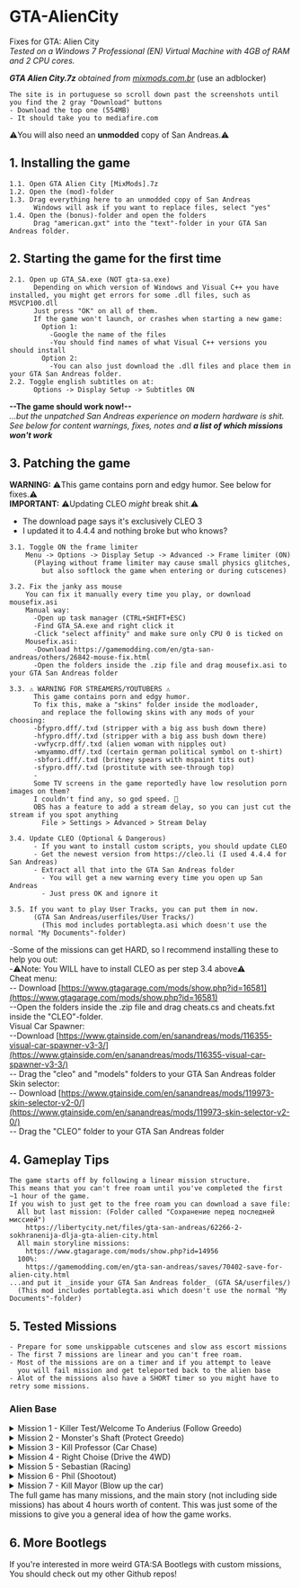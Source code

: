 # GTA-AlienCity
Fixes for GTA: Alien City<br>
*Tested on a Windows 7 Professional (EN) Virtual Machine with 4GB of RAM and 2 CPU cores.*<br>

***GTA Alien City.7z** obtained from [mixmods.com.br](https://www.mixmods.com.br/2021/03/gta-alien-city-anderius-repack-modloader-traducao/)* (use an adblocker)<br>
```
The site is in portuguese so scroll down past the screenshots until you find the 2 gray "Download" buttons
- Download the top one (554MB)
- It should take you to mediafire.com
```
⚠️You will also need an **unmodded** copy of San Andreas.⚠️

## 1. Installing the game
```
1.1. Open GTA Alien City [MixMods].7z
1.2. Open the (mod)-folder
1.3. Drag everything here to an unmodded copy of San Andreas
      Windows will ask if you want to replace files, select "yes"
1.4. Open the (bonus)-folder and open the folders
      Drag "american.gxt" into the "text"-folder in your GTA San Andreas folder.
```

## 2. Starting the game for the first time
```
2.1. Open up GTA_SA.exe (NOT gta-sa.exe)
      Depending on which version of Windows and Visual C++ you have installed, you might get errors for some .dll files, such as MSVCP100.dll
      Just press "OK" on all of them.
      If the game won't launch, or crashes when starting a new game:
        Option 1:
          -Google the name of the files
          -You should find names of what Visual C++ versions you should install
        Option 2:
          -You can also just download the .dll files and place them in your GTA San Andreas folder.
2.2. Toggle english subtitles on at:
      Options -> Display Setup -> Subtitles ON
```

**--The game should work now!--**<br>
*...but the unpatched San Andreas experience on modern hardware is shit.<br>
See below for content warnings, fixes, notes and **a list of which missions won't work***<br>

## 3. Patching the game
**WARNING:** ⚠️This game contains porn and edgy humor. See below for fixes.⚠️<br> 
**IMPORTANT:** ⚠️Updating CLEO _might_ break shit.⚠️<br>
  - The download page says it's exclusively CLEO 3
  - I updated it to 4.4.4 and nothing broke but who knows?
```
3.1. Toggle ON the frame limiter
    Menu -> Options -> Display Setup -> Advanced -> Frame limiter (ON)
      (Playing without frame limiter may cause small physics glitches,
        but also softlock the game when entering or during cutscenes)

3.2. Fix the janky ass mouse
    You can fix it manually every time you play, or download mousefix.asi
    Manual way:
      -Open up task manager (CTRL+SHIFT+ESC)
      -Find GTA_SA.exe and right click it
      -Click "select affinity" and make sure only CPU 0 is ticked on
    Mousefix.asi:
      -Download https://gamemodding.com/en/gta-san-andreas/others/26842-mouse-fix.html
      -Open the folders inside the .zip file and drag mousefix.asi to your GTA San Andreas folder

3.3. ⚠️ WARNING FOR STREAMERS/YOUTUBERS ⚠️
      This game contains porn and edgy humor.
      To fix this, make a "skins" folder inside the modloader,
        and replace the following skins with any mods of your choosing:
      -bfypro.dff/.txd (stripper with a big ass bush down there)
      -hfypro.dff/.txd (stripper with a big ass bush down there)
      -vwfycrp.dff/.txd (alien woman with nipples out)
      -wmyammo.dff/.txd (certain german political symbol on t-shirt)
      -sbfori.dff/.txd (britney spears with mspaint tits out)
      -sfypro.dff/.txd (prostitute with see-through top)
      -
      Some TV screens in the game reportedly have low resolution porn images on them?
      I couldn't find any, so god speed. 🫡
      OBS has a feature to add a stream delay, so you can just cut the stream if you spot anything
        File > Settings > Advanced > Stream Delay

3.4. Update CLEO (Optional & Dangerous)
      - If you want to install custom scripts, you should update CLEO
      - Get the newest version from https://cleo.li (I used 4.4.4 for San Andreas)
      - Extract all that into the GTA San Andreas folder
        - You will get a new warning every time you open up San Andreas
        - Just press OK and ignore it
      
3.5. If you want to play User Tracks, you can put them in now.
      (GTA San Andreas/userfiles/User Tracks/)
        (This mod includes portablegta.asi which doesn't use the normal "My Documents"-folder)
```

-Some of the missions can get HARD, so I recommend installing these to help you out:<br>
-⚠️Note: You WILL have to install CLEO as per step 3.4 above⚠️<br>
Cheat menu:<br>
  -- Download [https://www.gtagarage.com/mods/show.php?id=16581](https://www.gtagarage.com/mods/show.php?id=16581)<br>
  --Open the folders inside the .zip file and drag cheats.cs and cheats.fxt inside the "CLEO"-folder.<br>
Visual Car Spawner:<br>
  --Download [https://www.gtainside.com/en/sanandreas/mods/116355-visual-car-spawner-v3-3/](https://www.gtainside.com/en/sanandreas/mods/116355-visual-car-spawner-v3-3/)<br>
  -- Drag the "cleo" and "models" folders to your GTA San Andreas folder<br>
Skin selector:<br>
  -- Download [https://www.gtainside.com/en/sanandreas/mods/119973-skin-selector-v2-0/](https://www.gtainside.com/en/sanandreas/mods/119973-skin-selector-v2-0/)<br>
  -- Drag the "CLEO" folder to your GTA San Andreas folder<br>

## 4. Gameplay Tips
```
The game starts off by following a linear mission structure.
This means that you can't free roam until you've completed the first ~1 hour of the game.
If you wish to just get to the free roam you can download a save file:
  All but last mission: (Folder called "Сохранение перед последней миссией")
    https://libertycity.net/files/gta-san-andreas/62266-2-sokhranenija-dlja-gta-alien-city.html
  All main storyline missions:
    https://www.gtagarage.com/mods/show.php?id=14956
  100%:
    https://gamemodding.com/en/gta-san-andreas/saves/70402-save-for-alien-city.html
...and put it _inside your GTA San Andreas folder_ (GTA SA/userfiles/)
  (This mod includes portablegta.asi which doesn't use the normal "My Documents"-folder)
```

## 5. Tested Missions
```
- Prepare for some unskippable cutscenes and slow ass escort missions
- The first 7 missions are linear and you can't free roam.
- Most of the missions are on a timer and if you attempt to leave
  you will fail mission and get teleported back to the alien base
- Alot of the missions also have a SHORT timer so you might have to retry some missions.
```
### Alien Base
<details><summary>Mission 1 - Killer Test/Welcome To Anderius (Follow Greedo)</summary>
     <pre>
-Gameplay: https://www.youtube.com/watch?v=BtlQSutMYYY
-Follow Greedo through the alien base
-Do NOT go too far away from him or you will fail the mission
-Go upstairs and get into the car marked on the map
-Drive to the target on the map and kill him
-Drive back to the alien base
     </pre>
</details>
<details><summary>Mission 2 - Monster's Shaft (Protect Greedo)</summary>
     <pre>
⚠️IMPORTANT: This mission may softlock after ending. Here's how to avoid it.⚠️
  1. Press CTRL+SHIFT+ESC and right click on GTA_SA.exe
  2. Select "affinity" and untick every box except for "CPU 0".
  3. Open the games pause menu
  4. Go to Options -> Display Setup -> Advanced and toggle Frame Limiter OFF
-Gameplay: https://www.youtube.com/watch?v=XjPRst4OQQE
-Follow Greedo to the car
-Follow the dots on the map and drive to your location
-Exit the car and follow him down the elevator
-Greedo will give you a shotgun to protect him while he's fixing the elevator
  -Do NOT leave the platform
  -The shotgun has a fair spread so just keep turning and shoot whatever's close
  -Do NOT waste time with far away or big groups of zombies to prevent them from sneaking close
     </pre>
</details>
<details><summary>Mission 3 - Kill Professor (Car Chase)</summary>
     <pre>
-Gameplay: https://www.youtube.com/watch?v=jkmq7RnWdHA
-Follow Greedo to the car
-Drive to an underground parking garage
-Watch a shoot-out cutscene
-Chase some guy with the car
-Watch another shoot-out cutscene
     </pre>
</details>
<details><summary>Mission 4 - Right Choise (Drive the 4WD)</summary>
     <pre>
-Gameplay: https://www.youtube.com/watch?v=lBifjubU_oA
-Drive to the desert
-Take the truck
-Drive to a place in the middle of nowhere
-Watch a cutscene of CJ taking a piss
     </pre>
</details>
<details><summary>Mission 5 - Sebastian (Racing)</summary>
     <pre>
-Gameplay: https://www.youtube.com/watch?v=hu9f2hO_CaI
-Drive the professor to his friends garage
-Choose a car
-Race through the city
     </pre>
</details>
<details><summary>Mission 6 - Phil (Shootout)</summary>
     <pre>
-Gameplay: https://www.youtube.com/watch?v=EnXNNSH_Bik
-Drive the professor to his friends cookout
-Some aliens come do a shootout
-Drive to the next spot
-Leave the car and sneakily follow some guy (kill a bunch of alien guards)
-Kill the guy you're following
-Drive back home
     </pre>
</details>
<details><summary>Mission 7 - Kill Mayor (Blow up the car)</summary>
     <pre>
-Gameplay: https://www.youtube.com/watch?v=1hniqoeVc0U
-Drive to the other side of the city
-Take the van
-Drive it towards the convoy
-Drive the van into the limo
-Jump out before the cars hit because it's gonna blow up
-You will get shot at so quickly go to the marker on the map (jump over the fence)
-Go to the marker and get launched to the sky
-Skydive to the car marked on the map
-Drive to the safe house
       
From this point on free roam will be enabled.
You're free to do whatever around Alien City!
     </pre>
</details>
The full game has many missions, and the main story (not including side missions) has about 4 hours worth of content.
This was just some of the missions to give you a general idea of how the game works.

## 6. More Bootlegs
If you're interested in more weird GTA:SA Bootlegs with custom missions,<br>
You should check out my other Github repos!<br>
